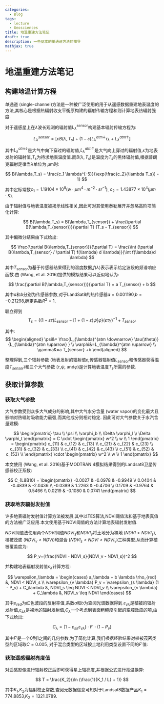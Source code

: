 ```yaml
---
categories:
  - Blog
tags:
  - lecture
  - Geosciences
title: 地温重建方法笔记
draft: true
description: 一些基本的单通道方法的推导
mathjax: true
---
```

# 地温重建方法笔记
## 构建地温计算方程
单通道 (single-channel)方法是一种被广泛使用的用于从遥感数据重建地表温度的方法,其核心是根据热辐射收支平衡原构建的辐射传输方程和则计算地表热辐射强度.

对于遥感星上在$\lambda$波长观测的辐射值$L_{\lambda}^{sensor}$构建基本辐射传输方程为:

$$
L_{\lambda}^{sensor} = [
        \varepsilon B(\lambda,T_s) + 
        (1 - \varepsilon) L_{\lambda}^{atm \downarrow} \tau_\lambda +
        L_\lambda^{atm \uparrow}]
$$


其中$L_{\lambda}^{atm \downarrow}$是大气中向下穿过的辐射值,$L_\lambda^{atm \uparrow}$是大气向上穿过的辐射值,$\varepsilon$为地表发射的辐射值,$T_s$为待求地表温度值.而$B(\lambda,T_s)$是温度为$T_s$的黑体辐射值,根据普朗克辐射定律当$\lambda$单位为 $\mu$m时:

$$
B(\lambda,T_s) = \frac{c_1 \lambda^{-5}}{\exp(\frac{c_2}{\lambda T_s}) - 1}
$$

其中定标常数$c_1  = 1.19104 \times 10^8 (w \cdot \mu m^4 \cdot m^{-2} \cdot sr^{-1})$,
$c_2 = 1.43877 \times 10^4 (\mu m \cdot K)$.

由于辐射值与地表温度被揭示线性相关,因此可对其使用泰勒展开并忽略高阶项简化计算:

$$
B(\lambda,T_s) = B(\lambda,T_{sensor}) + 
    \frac{\partial B(\lambda,T_{sensor})}{\partial T} (T_s - T_{sensor})
$$

其中偏微分结果由下式给出:

$$
\frac{\partial B(\lambda,T_{sensor})}{\partial T} = 
    \frac{\int (\partial B(\lambda,T_{sensor} / \partial T) f(\lambda) d \lambda)}{\int f(\lambda)d \lambda}
$$

其中$T_{sensor}$为基于传感器结果得到的温度数据,$f(\lambda)$表示表示给定波段的频谱响应函数.由 (Wang, et al. 2016)提供的模拟结果可以近似地认为:

$$
\frac{\partial B(\lambda,T_{sensor})}{\partial T} = a T_{sensor} + b
$$

其中$a$和$b$分别为传感器参数,对于LandSat8的热传感器$a = 0.001190$,$b = -0.21298$,确定系数$R^2 = 1$.

联立得到
$$
T_s = \{ (1 - \varepsilon \tau)L_{sensor} - [1 + (1 - \varepsilon) \psi] \varphi\}(\varepsilon \tau \gamma)^{-1} + T_{sensor}
$$

其中:
$$
\begin{aligned}
        \psi&= \frac{L_{\lambda}^{atm \downarrow} \tau(\theta)}{L_{\lambda}^{atm \uparrow} } \\
        \varphi&=L_{\lambda}^{atm \uparrow} \\
        \gamma&=a T_{sensor} +b
    \end{aligned}        
$$

整理得到,三个辐射参数 (地表发射的辐射值$\varepsilon$,传感器辐射值$L_{sensor}$和传感器获得温度$T_{sensor}$)和三个大气参数 ($\tau$,$\psi$, and$\varphi$)是计算地表温度$T_s$所需的参数.

## 获取计算参数
### 获取大气参数
大气参数受到众多大气成分的影响,其中大气水分含量 (water vapor)的变化最大且影响对热辐射吸收能力最强,而其他成分则相对稳定.
因此可对大气参数关于水汽含量建模:

$$
\begin{pmatrix}
        \tau \\
        \psi \\
        \varphi_b \\
        \Delta \varphi_l \\
        \Delta \varphi_t 
    \end{pmatrix}
    =
    C
    \cdot
    \begin{pmatrix}
        w^2 \\
        w \\
        1
    \end{pmatrix}
    =
    \begin{pmatrix}
        c_{11} & c_{12} & c_{13} \\
        c_{21} & c_{22} & c_{23} \\
        c_{31} & c_{32} & c_{33} \\
        c_{41} & c_{42} & c_{43} \\
        c_{51} & c_{52} & c_{53} \\
    \end{pmatrix}
    \cdot
    \begin{pmatrix}
        w^2 \\
        w \\
        1
    \end{pmatrix}
$$

本文使用 (Wang, et al. 2016)基于MODTRAN 4模拟结果得到的Landsat8卫星传感器校正系数:

$$
C_{L8B10} = 
    \begin{pmatrix}
        -0.0027 & -0.0978 & -0.9949 \\
        0.0404 & -0.4839 & -2.0436 \\
        -0.0389 & 1.2263 & -0.4706 \\
        0.1709 & -0.9764 & 0.5466 \\
        0.0219 & -0.1080 & 0.0741
    \end{pmatrix} 
$$

### 获取地表辐射发射值
许多地表辐射发射值计算方法被发展,其中以TES算法,NDVI阈值法和基于地表真值的方法被广泛应用.本文使用基于NDVI阈值的方法计算地表辐射发射值.

$NDVI$阈值法使用两个$NDVI$阈值$NDVI_s$和$NDVI_v$将土地分为裸地 $(NDVI < NDVI_s)$,
植被茂盛 $(NDVI_v < NDVI)$和混合 $(NDVI_s < NDVI < NDVI_v)$三种类型.从而计算植被覆盖度为:

$$
P_v=(\frac{NDVI - NDVI_s}{NDVI_v - NDVI_s})^2
$$

并构建地表辐射发射值$\varepsilon_\lambda$计算方程:

$$
\varepsilon_\lambda = 
    \begin{cases}
        a_\lambda + b \lambda \rho_{red} &, NDVI < NDVI_s \\
        \varepsilon_{v \lambda} P_v + \varepsilon_{s \lambda} (1 - P_v) + C_\lambda     &, NDVI_s \leq NDVI < NDVI_v \\
        \varepsilon_{v \lambda} + C_\lambda &, NDVI_v \leq NDVI
    \end{cases}
$$

其中$\rho_{red}$为红色波段的反射率值,系数$a$和$b$为查阅光谱数据得到.$\varepsilon_{v \lambda}$是植被的辐射发射值,$\varepsilon_{s \lambda}$是裸地的辐射发射值,$C_\lambda$一个考虑到表面粗糙度引起的空腔效应的项,由下式给出:

$$
C_\lambda = (1 - \varepsilon_{s \lambda} \varepsilon_{v \lambda}) \cdot F' \cdot (1 - P_v)
$$

其中$F'$是一个0到1之间的几何参数,为了简化计算,我们根据经验结果对植被茂密类型的区域取$C = 0.005$,
对于混合类型的区域按土地利用类型设置不同的$F'$值:

### 获取遥感辐射亮度值
对遥感影像进行辐射校正后即可获得星上辐亮度,并根据公式进行亮温换算:

$$
T = \frac{K_2}{\ln (\frac{1}{K_1 / L} + 1)}
$$

其中$K_1$,$K_2$为辐射校正常数,查阅元数据信息可知对于Landsat8数据产品$K_1 = 774.8853$,$K_2 = 1321.0789$.